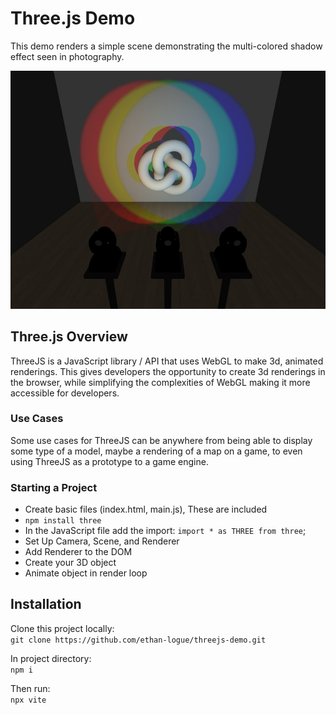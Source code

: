 # Three.js Demo
This demo renders a simple scene demonstrating the multi-colored shadow effect seen in photography.

![Preview image of demo](./assets/preview.jpg "Preview of Demo")

## Three.js Overview
ThreeJS is a JavaScript library / API that uses WebGL to make 3d, animated renderings. This gives developers the opportunity to create 3d renderings in the browser, while simplifying the complexities of WebGL making it more accessible for developers.

### Use Cases
Some use cases for ThreeJS can be anywhere from being able to display some type of a model, maybe a rendering of a map on a game, to even using ThreeJS as a prototype to a game engine.

### Starting a Project
- Create basic files (index.html, main.js), These are included
- `npm install three`
- In the JavaScript file add the import: `import * as THREE from three`;
- Set Up Camera, Scene, and Renderer
- Add Renderer to the DOM
- Create your 3D object
- Animate object in render loop

## Installation
Clone this project locally:  
`git clone https://github.com/ethan-logue/threejs-demo.git`

In project directory:  
`npm i`

Then run:  
`npx vite`